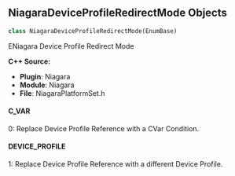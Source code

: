 ## NiagaraDeviceProfileRedirectMode Objects

```python
class NiagaraDeviceProfileRedirectMode(EnumBase)
```

ENiagara Device Profile Redirect Mode

**C++ Source:**

- **Plugin**: Niagara
- **Module**: Niagara
- **File**: NiagaraPlatformSet.h

<a id="unreal.NiagaraDeviceProfileRedirectMode.C_VAR"></a>

#### C_VAR

0: Replace Device Profile Reference with a CVar Condition.

<a id="unreal.NiagaraDeviceProfileRedirectMode.DEVICE_PROFILE"></a>

#### DEVICE_PROFILE

1: Replace Device Profile Reference with a different Device Profile.

<a id="unreal.NiagaraVariantMode"></a>
